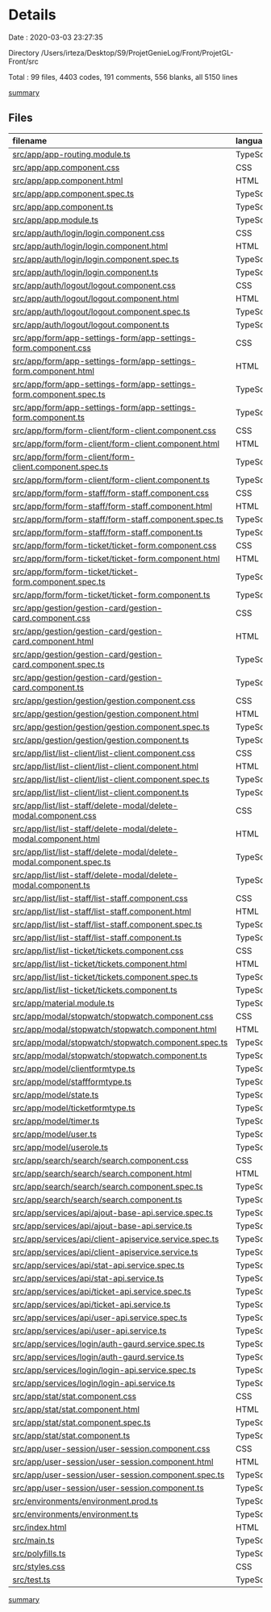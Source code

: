 # Details

Date : 2020-03-03 23:27:35

Directory /Users/irteza/Desktop/S9/ProjetGenieLog/Front/ProjetGL-Front/src

Total : 99 files,  4403 codes, 191 comments, 556 blanks, all 5150 lines

[summary](results.md)

## Files
| filename | language | code | comment | blank | total |
| :--- | :--- | ---: | ---: | ---: | ---: |
| [src/app/app-routing.module.ts](/src/app/app-routing.module.ts) | TypeScript | 43 | 0 | 5 | 48 |
| [src/app/app.component.css](/src/app/app.component.css) | CSS | 99 | 0 | 17 | 116 |
| [src/app/app.component.html](/src/app/app.component.html) | HTML | 116 | 8 | 5 | 129 |
| [src/app/app.component.spec.ts](/src/app/app.component.spec.ts) | TypeScript | 27 | 0 | 5 | 32 |
| [src/app/app.component.ts](/src/app/app.component.ts) | TypeScript | 59 | 0 | 4 | 63 |
| [src/app/app.module.ts](/src/app/app.module.ts) | TypeScript | 100 | 0 | 2 | 102 |
| [src/app/auth/login/login.component.css](/src/app/auth/login/login.component.css) | CSS | 0 | 0 | 1 | 1 |
| [src/app/auth/login/login.component.html](/src/app/auth/login/login.component.html) | HTML | 9 | 27 | 2 | 38 |
| [src/app/auth/login/login.component.spec.ts](/src/app/auth/login/login.component.spec.ts) | TypeScript | 20 | 0 | 6 | 26 |
| [src/app/auth/login/login.component.ts](/src/app/auth/login/login.component.ts) | TypeScript | 59 | 9 | 5 | 73 |
| [src/app/auth/logout/logout.component.css](/src/app/auth/logout/logout.component.css) | CSS | 0 | 0 | 1 | 1 |
| [src/app/auth/logout/logout.component.html](/src/app/auth/logout/logout.component.html) | HTML | 1 | 0 | 1 | 2 |
| [src/app/auth/logout/logout.component.spec.ts](/src/app/auth/logout/logout.component.spec.ts) | TypeScript | 20 | 0 | 6 | 26 |
| [src/app/auth/logout/logout.component.ts](/src/app/auth/logout/logout.component.ts) | TypeScript | 20 | 0 | 8 | 28 |
| [src/app/form/app-settings-form/app-settings-form.component.css](/src/app/form/app-settings-form/app-settings-form.component.css) | CSS | 0 | 0 | 1 | 1 |
| [src/app/form/app-settings-form/app-settings-form.component.html](/src/app/form/app-settings-form/app-settings-form.component.html) | HTML | 15 | 0 | 1 | 16 |
| [src/app/form/app-settings-form/app-settings-form.component.spec.ts](/src/app/form/app-settings-form/app-settings-form.component.spec.ts) | TypeScript | 20 | 0 | 6 | 26 |
| [src/app/form/app-settings-form/app-settings-form.component.ts](/src/app/form/app-settings-form/app-settings-form.component.ts) | TypeScript | 48 | 0 | 10 | 58 |
| [src/app/form/form-client/form-client.component.css](/src/app/form/form-client/form-client.component.css) | CSS | 0 | 0 | 1 | 1 |
| [src/app/form/form-client/form-client.component.html](/src/app/form/form-client/form-client.component.html) | HTML | 123 | 0 | 13 | 136 |
| [src/app/form/form-client/form-client.component.spec.ts](/src/app/form/form-client/form-client.component.spec.ts) | TypeScript | 20 | 0 | 6 | 26 |
| [src/app/form/form-client/form-client.component.ts](/src/app/form/form-client/form-client.component.ts) | TypeScript | 249 | 5 | 31 | 285 |
| [src/app/form/form-staff/form-staff.component.css](/src/app/form/form-staff/form-staff.component.css) | CSS | 0 | 0 | 1 | 1 |
| [src/app/form/form-staff/form-staff.component.html](/src/app/form/form-staff/form-staff.component.html) | HTML | 116 | 0 | 13 | 129 |
| [src/app/form/form-staff/form-staff.component.spec.ts](/src/app/form/form-staff/form-staff.component.spec.ts) | TypeScript | 20 | 0 | 6 | 26 |
| [src/app/form/form-staff/form-staff.component.ts](/src/app/form/form-staff/form-staff.component.ts) | TypeScript | 218 | 6 | 19 | 243 |
| [src/app/form/form-ticket/ticket-form.component.css](/src/app/form/form-ticket/ticket-form.component.css) | CSS | 3 | 0 | 0 | 3 |
| [src/app/form/form-ticket/ticket-form.component.html](/src/app/form/form-ticket/ticket-form.component.html) | HTML | 167 | 1 | 17 | 185 |
| [src/app/form/form-ticket/ticket-form.component.spec.ts](/src/app/form/form-ticket/ticket-form.component.spec.ts) | TypeScript | 20 | 0 | 6 | 26 |
| [src/app/form/form-ticket/ticket-form.component.ts](/src/app/form/form-ticket/ticket-form.component.ts) | TypeScript | 389 | 19 | 38 | 446 |
| [src/app/gestion/gestion-card/gestion-card.component.css](/src/app/gestion/gestion-card/gestion-card.component.css) | CSS | 0 | 0 | 1 | 1 |
| [src/app/gestion/gestion-card/gestion-card.component.html](/src/app/gestion/gestion-card/gestion-card.component.html) | HTML | 12 | 1 | 0 | 13 |
| [src/app/gestion/gestion-card/gestion-card.component.spec.ts](/src/app/gestion/gestion-card/gestion-card.component.spec.ts) | TypeScript | 20 | 0 | 6 | 26 |
| [src/app/gestion/gestion-card/gestion-card.component.ts](/src/app/gestion/gestion-card/gestion-card.component.ts) | TypeScript | 15 | 1 | 7 | 23 |
| [src/app/gestion/gestion/gestion.component.css](/src/app/gestion/gestion/gestion.component.css) | CSS | 0 | 0 | 1 | 1 |
| [src/app/gestion/gestion/gestion.component.html](/src/app/gestion/gestion/gestion.component.html) | HTML | 11 | 0 | 0 | 11 |
| [src/app/gestion/gestion/gestion.component.spec.ts](/src/app/gestion/gestion/gestion.component.spec.ts) | TypeScript | 20 | 0 | 6 | 26 |
| [src/app/gestion/gestion/gestion.component.ts](/src/app/gestion/gestion/gestion.component.ts) | TypeScript | 93 | 0 | 9 | 102 |
| [src/app/list/list-client/list-client.component.css](/src/app/list/list-client/list-client.component.css) | CSS | 46 | 0 | 11 | 57 |
| [src/app/list/list-client/list-client.component.html](/src/app/list/list-client/list-client.component.html) | HTML | 74 | 1 | 5 | 80 |
| [src/app/list/list-client/list-client.component.spec.ts](/src/app/list/list-client/list-client.component.spec.ts) | TypeScript | 20 | 0 | 6 | 26 |
| [src/app/list/list-client/list-client.component.ts](/src/app/list/list-client/list-client.component.ts) | TypeScript | 130 | 3 | 15 | 148 |
| [src/app/list/list-staff/delete-modal/delete-modal.component.css](/src/app/list/list-staff/delete-modal/delete-modal.component.css) | CSS | 0 | 0 | 1 | 1 |
| [src/app/list/list-staff/delete-modal/delete-modal.component.html](/src/app/list/list-staff/delete-modal/delete-modal.component.html) | HTML | 9 | 0 | 1 | 10 |
| [src/app/list/list-staff/delete-modal/delete-modal.component.spec.ts](/src/app/list/list-staff/delete-modal/delete-modal.component.spec.ts) | TypeScript | 20 | 0 | 6 | 26 |
| [src/app/list/list-staff/delete-modal/delete-modal.component.ts](/src/app/list/list-staff/delete-modal/delete-modal.component.ts) | TypeScript | 16 | 1 | 6 | 23 |
| [src/app/list/list-staff/list-staff.component.css](/src/app/list/list-staff/list-staff.component.css) | CSS | 29 | 0 | 0 | 29 |
| [src/app/list/list-staff/list-staff.component.html](/src/app/list/list-staff/list-staff.component.html) | HTML | 228 | 0 | 2 | 230 |
| [src/app/list/list-staff/list-staff.component.spec.ts](/src/app/list/list-staff/list-staff.component.spec.ts) | TypeScript | 20 | 0 | 6 | 26 |
| [src/app/list/list-staff/list-staff.component.ts](/src/app/list/list-staff/list-staff.component.ts) | TypeScript | 132 | 9 | 21 | 162 |
| [src/app/list/list-ticket/tickets.component.css](/src/app/list/list-ticket/tickets.component.css) | CSS | 26 | 0 | 3 | 29 |
| [src/app/list/list-ticket/tickets.component.html](/src/app/list/list-ticket/tickets.component.html) | HTML | 107 | 0 | 1 | 108 |
| [src/app/list/list-ticket/tickets.component.spec.ts](/src/app/list/list-ticket/tickets.component.spec.ts) | TypeScript | 20 | 0 | 6 | 26 |
| [src/app/list/list-ticket/tickets.component.ts](/src/app/list/list-ticket/tickets.component.ts) | TypeScript | 123 | 0 | 14 | 137 |
| [src/app/material.module.ts](/src/app/material.module.ts) | TypeScript | 33 | 0 | 0 | 33 |
| [src/app/modal/stopwatch/stopwatch.component.css](/src/app/modal/stopwatch/stopwatch.component.css) | CSS | 0 | 0 | 1 | 1 |
| [src/app/modal/stopwatch/stopwatch.component.html](/src/app/modal/stopwatch/stopwatch.component.html) | HTML | 27 | 0 | 2 | 29 |
| [src/app/modal/stopwatch/stopwatch.component.spec.ts](/src/app/modal/stopwatch/stopwatch.component.spec.ts) | TypeScript | 20 | 0 | 6 | 26 |
| [src/app/modal/stopwatch/stopwatch.component.ts](/src/app/modal/stopwatch/stopwatch.component.ts) | TypeScript | 39 | 0 | 2 | 41 |
| [src/app/model/clientformtype.ts](/src/app/model/clientformtype.ts) | TypeScript | 4 | 0 | 1 | 5 |
| [src/app/model/staffformtype.ts](/src/app/model/staffformtype.ts) | TypeScript | 4 | 0 | 1 | 5 |
| [src/app/model/state.ts](/src/app/model/state.ts) | TypeScript | 20 | 0 | 1 | 21 |
| [src/app/model/ticketformtype.ts](/src/app/model/ticketformtype.ts) | TypeScript | 4 | 0 | 1 | 5 |
| [src/app/model/timer.ts](/src/app/model/timer.ts) | TypeScript | 26 | 0 | 2 | 28 |
| [src/app/model/user.ts](/src/app/model/user.ts) | TypeScript | 21 | 0 | 4 | 25 |
| [src/app/model/userole.ts](/src/app/model/userole.ts) | TypeScript | 6 | 0 | 1 | 7 |
| [src/app/search/search/search.component.css](/src/app/search/search/search.component.css) | CSS | 14 | 0 | 0 | 14 |
| [src/app/search/search/search.component.html](/src/app/search/search/search.component.html) | HTML | 44 | 0 | 0 | 44 |
| [src/app/search/search/search.component.spec.ts](/src/app/search/search/search.component.spec.ts) | TypeScript | 20 | 0 | 6 | 26 |
| [src/app/search/search/search.component.ts](/src/app/search/search/search.component.ts) | TypeScript | 78 | 0 | 8 | 86 |
| [src/app/services/api/ajout-base-api.service.spec.ts](/src/app/services/api/ajout-base-api.service.spec.ts) | TypeScript | 9 | 0 | 4 | 13 |
| [src/app/services/api/ajout-base-api.service.ts](/src/app/services/api/ajout-base-api.service.ts) | TypeScript | 43 | 0 | 5 | 48 |
| [src/app/services/api/client-apiservice.service.spec.ts](/src/app/services/api/client-apiservice.service.spec.ts) | TypeScript | 9 | 0 | 4 | 13 |
| [src/app/services/api/client-apiservice.service.ts](/src/app/services/api/client-apiservice.service.ts) | TypeScript | 113 | 0 | 10 | 123 |
| [src/app/services/api/stat-api.service.spec.ts](/src/app/services/api/stat-api.service.spec.ts) | TypeScript | 9 | 0 | 4 | 13 |
| [src/app/services/api/stat-api.service.ts](/src/app/services/api/stat-api.service.ts) | TypeScript | 65 | 0 | 7 | 72 |
| [src/app/services/api/ticket-api.service.spec.ts](/src/app/services/api/ticket-api.service.spec.ts) | TypeScript | 9 | 0 | 4 | 13 |
| [src/app/services/api/ticket-api.service.ts](/src/app/services/api/ticket-api.service.ts) | TypeScript | 117 | 3 | 13 | 133 |
| [src/app/services/api/user-api.service.spec.ts](/src/app/services/api/user-api.service.spec.ts) | TypeScript | 9 | 0 | 4 | 13 |
| [src/app/services/api/user-api.service.ts](/src/app/services/api/user-api.service.ts) | TypeScript | 104 | 1 | 9 | 114 |
| [src/app/services/login/auth-gaurd.service.spec.ts](/src/app/services/login/auth-gaurd.service.spec.ts) | TypeScript | 9 | 0 | 4 | 13 |
| [src/app/services/login/auth-gaurd.service.ts](/src/app/services/login/auth-gaurd.service.ts) | TypeScript | 14 | 0 | 4 | 18 |
| [src/app/services/login/login-api.service.spec.ts](/src/app/services/login/login-api.service.spec.ts) | TypeScript | 9 | 0 | 4 | 13 |
| [src/app/services/login/login-api.service.ts](/src/app/services/login/login-api.service.ts) | TypeScript | 81 | 20 | 11 | 112 |
| [src/app/stat/stat.component.css](/src/app/stat/stat.component.css) | CSS | 17 | 3 | 2 | 22 |
| [src/app/stat/stat.component.html](/src/app/stat/stat.component.html) | HTML | 48 | 0 | 4 | 52 |
| [src/app/stat/stat.component.spec.ts](/src/app/stat/stat.component.spec.ts) | TypeScript | 20 | 0 | 6 | 26 |
| [src/app/stat/stat.component.ts](/src/app/stat/stat.component.ts) | TypeScript | 120 | 3 | 16 | 139 |
| [src/app/user-session/user-session.component.css](/src/app/user-session/user-session.component.css) | CSS | 0 | 0 | 1 | 1 |
| [src/app/user-session/user-session.component.html](/src/app/user-session/user-session.component.html) | HTML | 2 | 0 | 0 | 2 |
| [src/app/user-session/user-session.component.spec.ts](/src/app/user-session/user-session.component.spec.ts) | TypeScript | 20 | 0 | 6 | 26 |
| [src/app/user-session/user-session.component.ts](/src/app/user-session/user-session.component.ts) | TypeScript | 16 | 0 | 5 | 21 |
| [src/environments/environment.prod.ts](/src/environments/environment.prod.ts) | TypeScript | 3 | 0 | 1 | 4 |
| [src/environments/environment.ts](/src/environments/environment.ts) | TypeScript | 3 | 11 | 3 | 17 |
| [src/index.html](/src/index.html) | HTML | 15 | 0 | 1 | 16 |
| [src/main.ts](/src/main.ts) | TypeScript | 10 | 0 | 4 | 14 |
| [src/polyfills.ts](/src/polyfills.ts) | TypeScript | 1 | 55 | 8 | 64 |
| [src/styles.css](/src/styles.css) | CSS | 3 | 0 | 1 | 4 |
| [src/test.ts](/src/test.ts) | TypeScript | 13 | 4 | 4 | 21 |

[summary](results.md)